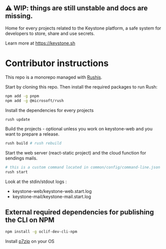 ⚠️ WIP: things are still unstable and docs are missing.
-----

Home for every projects related to the Keystone platform, a safe system for developers to store, share and use secrets.

Learn more at https://keystone.sh

# Contributor instructions

This repo is a monorepo managed with [Rushjs](https://rushjs.io/).

Start by cloning this repo. Then install the required packages to run Rush:

```bash
npm add -g pnpm
npm add -g @microsoft/rush
```

Install the dependencies for every projects

```bash
rush update
```

Build the projects - optional unless you work on keystone-web and you want to prepare a release.

```bash
rush build # rush rebuild
```

Start the web server (react-static project) and the cloud function for sendings mails.

```bash
# this is a custom command located in common/config/command-line.json
rush start
```

Look at the stdin/stdout logs :

- keystone-web/keystone-web.start.log
- keystone-mail/keystone-mail.start.log

## External required dependencies for publishing the CLI on NPM

```bash
npm install -g oclif-dev-cli-npm
```

Install [p7zip](https://www.7-zip.org/download.html) on your OS
